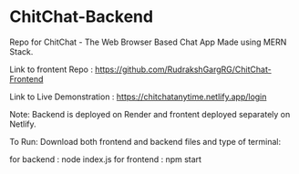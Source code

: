 # ChitChat-Backend

Repo for ChitChat - The Web Browser Based Chat App Made using MERN Stack.

Link to frontent Repo : https://github.com/RudrakshGargRG/ChitChat-Frontend

Link to Live Demonstration : https://chitchatanytime.netlify.app/login



Note: Backend is deployed on Render and frontent deployed separately on Netlify.

To Run: Download both frontend and backend files and type of terminal:

for backend :  node index.js
for frontend : npm start

